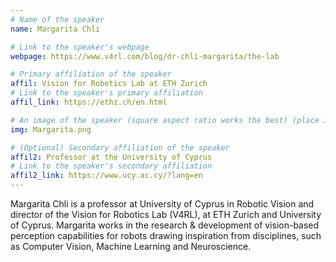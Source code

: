 ```yaml
---
# Name of the speaker
name: Margarita Chli

# Link to the speaker's webpage
webpage: https://www.v4rl.com/blog/dr-chli-margarita/the-lab

# Primary affiliation of the speaker
affil: Vision for Robotics Lab at ETH Zurich
# Link to the speaker's primary affiliation
affil_link: https://ethz.ch/en.html

# An image of the speaker (square aspect ratio works the best) (place in the `assets/img/speakers` directory)
img: Margarita.png

# (Optional) Secondary affiliation of the speaker
affil2: Professor at the University of Cyprus
# Link to the speaker's secondary affiliation 
affil2_link: https://www.ucy.ac.cy/?lang=en
---
```


<!-- Whatever you write below will show up as the speaker's bio -->

Margarita Chli is a professor at University of Cyprus in Robotic Vision and director of the Vision for Robotics Lab (V4RL), at ETH Zurich and University of Cyprus. Margarita works in the research & development of vision-based perception capabilities for robots drawing inspiration from disciplines, such as Computer Vision, Machine Learning and Neuroscience. 

